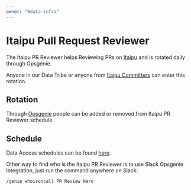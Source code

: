 ```yaml
---
owner: "#data-infra"
---
```


# Itaipu Pull Request Reviewer

The Itaipu PR Reviewer helps Reviewing PRs on [Itaipu](https://github.com/nubank/itaipu) and is rotated daily through Opsgenie.

Anyone in our Data Tribe or anyone from [Itaipu Committers](https://github.com/nubank/data-platform-docs/blob/master/how-tos/itaipu/itaipu_reviewer.md#itaipu-committers) can enter this rotation.

## Rotation

Through [Opsgenie](https://nubank.app.opsgenie.com/teams/dashboard/7dd354df-4fdf-4b26-8ae1-f4726948afe4/main) people can be added or removed from Itaipu PR Reviewer schedule.

## Schedule

Data Access schedules can be found [here](https://nubank.app.opsgenie.com/teams/dashboard/7dd354df-4fdf-4b26-8ae1-f4726948afe4/main).

Other way to find who is the Itaipu PR Reviewer is to use Slack Opsgenie Integration, just run the command anywhere on Slack:

`/genie whoisoncall PR Review Hero`
